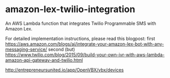 # amazon-lex-twilio-integration
An AWS Lambda function that integrates Twilio Programmable SMS with Amazon Lex.

For detailed implementation instructions, please read this blogpost: 
first
https://aws.amazon.com/blogs/ai/integrate-your-amazon-lex-bot-with-any-messaging-service/
second (but)
https://www.twilio.com/blog/2015/09/build-your-own-ivr-with-aws-lambda-amazon-api-gateway-and-twilio.html


http://entrepreneursunited.io/app/OpenVBX/vbx/devices